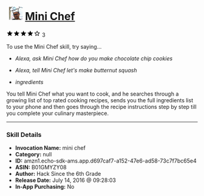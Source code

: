 # &nbsp;<img src="skill_icon" alt="Mini Chef icon" width="36"> [Mini Chef](http://alexa.amazon.com/#skills/amzn1.echo-sdk-ams.app.d697caf7-a152-47e6-ad58-73c7f7bc65e4)
![4 stars](../../images/ic_star_black_18dp_1x.png)![4 stars](../../images/ic_star_black_18dp_1x.png)![4 stars](../../images/ic_star_black_18dp_1x.png)![4 stars](../../images/ic_star_black_18dp_1x.png)![4 stars](../../images/ic_star_border_black_18dp_1x.png) 3

To use the Mini Chef skill, try saying...

* *Alexa, ask Mini Chef how do you make chocolate chip cookies*

* *Alexa, tell Mini Chef let's make butternut squash*

* *ingredients*

You tell Mini Chef what you want to cook, and he searches through a growing list of top rated cooking recipes, sends you the full ingredients list to your phone and then goes through the recipe instructions step by step till you complete your culinary masterpiece.

***

### Skill Details

* **Invocation Name:** mini chef
* **Category:** null
* **ID:** amzn1.echo-sdk-ams.app.d697caf7-a152-47e6-ad58-73c7f7bc65e4
* **ASIN:** B01GMYZY08
* **Author:** Hack Since the 6th Grade
* **Release Date:** July 14, 2016 @ 09:28:03
* **In-App Purchasing:** No
